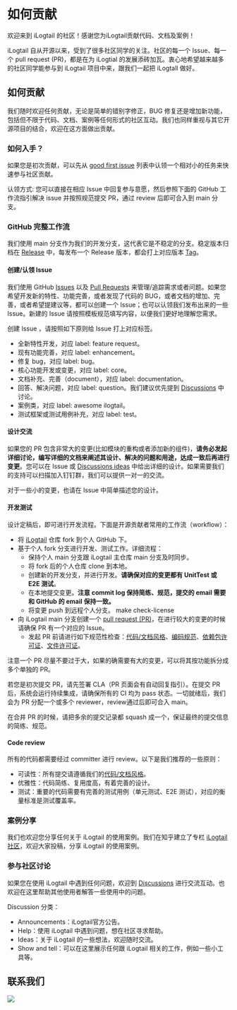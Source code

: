 # 如何贡献
欢迎来到 iLogtail 的社区！感谢您为iLogtail贡献代码、文档及案例！

iLogtail 自从开源以来，受到了很多社区同学的关注。社区的每一个 Issue、每一个 pull request (PR)，都是在为 iLogtial 的发展添砖加瓦。衷心地希望越来越多的社区同学能参与到 iLogtail 项目中来，跟我们一起把 iLogtall 做好。

## 如何贡献
我们随时欢迎任何贡献，无论是简单的错别字修正，BUG 修复还是增加新功能，包括但不限于代码、文档、案例等任何形式的社区互动。我们也同样重视与其它开源项目的结合，欢迎在这方面做出贡献。

### 如何入手？
如果您是初次贡献，可以先从 [good first issue](https://github.com/alibaba/ilogtail/issues?q=is%3Aissue+is%3Aopen+label%3A%22good+first+issue%22) 列表中认领一个相对小的任务来快速参与社区贡献。

认领方式: 您可以直接在相应 Issue 中回复参与意愿，然后参照下面的 GitHub 工作流指引解决 issue 并按照规范提交 PR，通过 review 后即可合入到 main 分支。

### GitHub 完整工作流
我们使用 main 分支作为我们的开发分支，这代表它是不稳定的分支。稳定版本归档在 [Release](https://github.com/alibaba/ilogtail/releases) 中，每发布一个 Release 版本，都会打上对应版本 [Tag](https://github.com/alibaba/ilogtail/tags)。

#### 创建/认领 Issue
我们使用 GitHub [Issues](https://github.com/alibaba/ilogtail/issues) 以及 [Pull Requests](https://github.com/alibaba/ilogtail/pulls) 来管理/追踪需求或者问题。如果您希望开发新的特性、功能完善，或者发现了代码的 BUG，或者文档的增加、完善，或者希望提建议等，都可以创建一个 Issue；也可以认领我们发布出来的一些 Issue。新建的 Issue 请按照模板规范填写内容，以便我们更好地理解您需求。

创建 Issue ，请按照如下原则给 Issue 打上对应标签。
* 全新特性开发，对应 label: feature request。
* 现有功能完善，对应 label: enhancement。
* 修复 bug，对应 label: bug。
* 核心功能开发或变更，对应 label: core。
* 文档补充、完善（document），对应 label: documentation。
* 回答、解决问题，对应 label: question。我们建议优先提到 [Discussions](https://github.com/alibaba/ilogtail/discussions) 中讨论。
* 案例类，对应 label: awesome ilogtail。
* 测试框架或测试用例补充，对应 label: test。

#### 设计交流
如果您的 PR 包含非常大的变更(比如模块的重构或者添加新的组件)，**请务必发起详细讨论，编写详细的文档来阐述其设计、解决的问题和用途，达成一致后再进行变更**。您可以在 Issue 或 [Discussions ideas](https://github.com/alibaba/ilogtail/discussions/categories/ideas) 中给出详细的设计。如果需要我们的支持可以扫描加入钉钉群，我们可以提供一对一的交流。

对于一些小的变更，也请在 Issue 中简单描述您的设计。

#### 开发测试
设计定稿后，即可进行开发流程。下面是开源贡献者常用的工作流（workflow）：
* 将 [iLogtail](https://github.com/alibaba/ilogtail) 仓库 fork 到个人 GitHub 下。
* 基于个人 fork 分支进行开发、测试工作。详细流程：
  * 保持个人 main 分支跟 iLogtail 主仓库 main 分支及时同步。
  * 将 fork 后的个人仓库 clone 到本地。
  * 创建新的开发分支，并进行开发。**请确保对应的变更都有 UnitTest 或 E2E 测试**。
  * 在本地提交变更。**注意 commit log 保持简练、规范，提交的 email 需要和 GitHub 的 email 保持一致。**
  * 将变更 push 到远程个人分支。
   make check-license
* 向 iLogtail main 分支创建一个 [pull request (PR)](https://github.com/alibaba/ilogtail/pulls)，在进行较大的变更的时候请确保 PR 有一个对应的 Issue。
  * 发起 PR 前请进行如下规范性检查：[代码/文档风格](../codestyle.md)、[编码规范](../code-check/check-codestyle.md)、[依赖包许可证](../code-check/check-dependency-license.md)、[文件许可证](../code-check/check-license.md)。

注意一个 PR 尽量不要过于大，如果的确需要有大的变更，可以将其按功能拆分成多个单独的 PR。

若您是初次提交 PR，请先签署 CLA（PR 页面会有自动回复指引）。在提交 PR 后，系统会运行持续集成，请确保所有的 CI 均为 pass 状态。一切就绪后，我们会为 PR 分配一个或多个 reviewer，review通过后即可合入 main。

在合并 PR 的时候，请把多余的提交记录都 squash 成一个，保证最终的提交信息的简练、规范。

#### Code review
所有的代码都需要经过 committer 进行 review。以下是我们推荐的一些原则：

* 可读性：所有提交请遵循我们的[代码/文档风格](../codestyle.md)。
* 优雅性：代码简练、复用度高，有着完善的设计。
* 测试：重要的代码需要有完善的测试用例（单元测试、E2E 测试），对应的衡量标准是测试覆盖率。

### 案例分享
我们也欢迎您分享任何关于 iLogtail 的使用案例。我们在知乎建立了专栏 [iLogtail社区](https://www.zhihu.com/column/c_1533139823409270785)，欢迎大家投稿，分享 iLogtail 的使用案例。

### 参与社区讨论
如果您在使用 iLogtail 中遇到任何问题，欢迎到 [Discussions](https://github.com/alibaba/ilogtail/discussions) 进行交流互动。也欢迎在这里帮助其他使用者解答一些使用中的问题。

Discussion 分类：
* Announcements：iLogtail官方公告。
* Help：使用 iLogtail 中遇到问题，想在社区寻求帮助。
* Ideas：关于 iLogtail 的一些想法，欢迎随时交流。
* Show and tell：可以在这里展示任何跟 iLogtail 相关的工作，例如一些小工具等。

## 联系我们
![](../.gitbook/assets/chatgroup.png)
